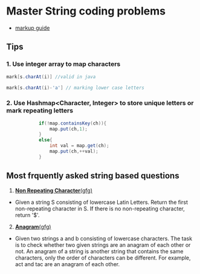 # Master String coding problems

- [markup guide](https://www.markdownguide.org/cheat-sheet/)

## Tips

### 1. Use integer array to map characters

```java
mark[s.charAt(i)] //valid in java

mark[s.charAt(i)-'a'] // marking lower case letters
```

### 2. Use **Hashmap<Character, Integer>** to store unique letters or mark repeating letters

```java
            if(!map.containsKey(ch)){
                map.put(ch,1);
            }
            else{
                int val = map.get(ch);
                map.put(ch,++val);
            }
```

## Most frquently asked string based questions

1. [**Non Repeating Character**(gfg)](https://practice.geeksforgeeks.org/batch/dsa-4/track/DSASP-Strings/problem/non-repeating-character-1587115620)

- Given a string S consisting of lowercase Latin Letters. Return the first non-repeating character in S. If there is no non-repeating character, return '$'.

2. [**Anagram**(gfg)](https://practice.geeksforgeeks.org/batch/dsa-4/track/DSASP-Strings/problem/anagram-1587115620)

- Given two strings a and b consisting of lowercase characters. The task is to check whether two given strings are an anagram of each other or not. An anagram of a string is another string that contains the same characters, only the order of characters can be different. For example, act and tac are an anagram of each other.
